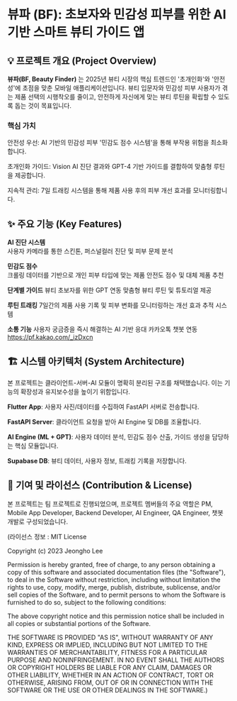 # 뷰파 (BF): 초보자와 민감성 피부를 위한 AI 기반 스마트 뷰티 가이드 앱

## 💡 프로젝트 개요 (Project Overview)

**뷰파(BF, Beauty Finder)**
는 2025년 뷰티 시장의 핵심 트렌드인 '초개인화'와 '안전성'에 초점을 맞춘 모바일 애플리케이션입니다. 뷰티 입문자와 민감성 피부 사용자가 겪는 제품 선택의 시행착오를 줄이고, 안전하게 자신에게 맞는 뷰티 루틴을 확립할 수 있도록 돕는 것이 목표입니다.

### 핵심 가치
안전성 우선: AI 기반의 민감성 피부 '민감도 점수 시스템'을 통해 부작용 위험을 최소화합니다.

초개인화 가이드: Vision AI 진단 결과와 GPT-4 기반 가이드를 결합하여 맞춤형 루틴을 제공합니다.

지속적 관리: 7일 트래킹 시스템을 통해 제품 사용 후의 피부 개선 효과를 모니터링합니다.

## ✨ 주요 기능 (Key Features)
**AI 진단 시스템**	
사용자 카메라를 통한 스킨톤, 퍼스널컬러 진단 및 피부 문제 분석

**민감도 점수**	
크롤링 데이터를 기반으로 개인 피부 타입에 맞는 제품 안전도 점수 및 대체 제품 추천

**단계별 가이드**	
뷰티 초보자를 위한 GPT 연동 맞춤형 뷰티 루틴 및 튜토리얼 제공

**루틴 트래킹**
7일간의 제품 사용 기록 및 피부 변화를 모니터링하는 개선 효과 추적 시스템

**소통 기능**
사용자 궁금증을 즉시 해결하는 AI 기반 응대 카카오톡 챗봇 연동
https://pf.kakao.com/_izDxcn

## 🏗️ 시스템 아키텍처 (System Architecture)
본 프로젝트는 클라이언트-서버-AI 모듈이 명확히 분리된 구조를 채택했습니다. 이는 기능의 확장성과 유지보수성을 높이기 위함입니다.

**Flutter App**: 사용자 사진/데이터를 수집하여 FastAPI 서버로 전송합니다.

**FastAPI Server**: 클라이언트 요청을 받아 AI Engine 및 DB를 조율합니다.

**AI Engine (ML + GPT)**: 사용자 데이터 분석, 민감도 점수 산출, 가이드 생성을 담당하는 핵심 모듈입니다.

**Supabase DB**: 뷰티 데이터, 사용자 정보, 트래킹 기록을 저장합니다.

## 🤝 기여 및 라이선스 (Contribution & License)
본 프로젝트는 팀 프로젝트로 진행되었으며, 프로젝트 멤버들의 주요 역할은 PM, Mobile App Developer, Backend Developer, AI Engineer, QA Engineer, 챗봇 개발로 구성되었습니다.

(라이선스 정보 : 
MIT License

Copyright (c) 2023 Jeongho Lee

Permission is hereby granted, free of charge, to any person obtaining a copy
of this software and associated documentation files (the "Software"), to deal
in the Software without restriction, including without limitation the rights
to use, copy, modify, merge, publish, distribute, sublicense, and/or sell
copies of the Software, and to permit persons to whom the Software is
furnished to do so, subject to the following conditions:

The above copyright notice and this permission notice shall be included in all
copies or substantial portions of the Software.

THE SOFTWARE IS PROVIDED "AS IS", WITHOUT WARRANTY OF ANY KIND, EXPRESS OR
IMPLIED, INCLUDING BUT NOT LIMITED TO THE WARRANTIES OF MERCHANTABILITY,
FITNESS FOR A PARTICULAR PURPOSE AND NONINFRINGEMENT. IN NO EVENT SHALL THE
AUTHORS OR COPYRIGHT HOLDERS BE LIABLE FOR ANY CLAIM, DAMAGES OR OTHER
LIABILITY, WHETHER IN AN ACTION OF CONTRACT, TORT OR OTHERWISE, ARISING FROM,
OUT OF OR IN CONNECTION WITH THE SOFTWARE OR THE USE OR OTHER DEALINGS IN THE
SOFTWARE.)